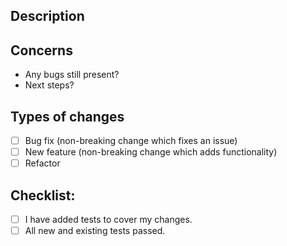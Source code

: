<!--- Provide a general summary of your changes in the Title above -->

## Description

<!--- Describe your changes in detail -->

## Concerns

- Any bugs still present?
- Next steps?

## Types of changes

<!--- What types of changes does your code introduce? Put an `x` in all the boxes that apply: -->

- [ ] Bug fix (non-breaking change which fixes an issue)
- [ ] New feature (non-breaking change which adds functionality)
- [ ] Refactor

## Checklist:

- [ ] I have added tests to cover my changes.
- [ ] All new and existing tests passed.
